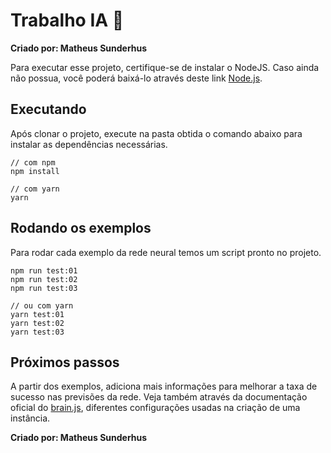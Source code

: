 # Trabalho IA 🤖

<b>Criado por: Matheus Sunderhus</b>

Para executar esse projeto, certifique-se de instalar o NodeJS. Caso ainda não possua, você poderá baixá-lo através deste link [Node.js](https://nodejs.org/en/).

## Executando
Após clonar o projeto, execute na pasta obtida o comando abaixo para instalar as dependências necessárias.
```
// com npm
npm install

// com yarn
yarn
```

## Rodando os exemplos
Para rodar cada exemplo da rede neural temos um script pronto no projeto.
```
npm run test:01 
npm run test:02
npm run test:03

// ou com yarn
yarn test:01
yarn test:02
yarn test:03  
```

## Próximos passos
A partir dos exemplos, adiciona mais informações para melhorar a taxa de sucesso nas previsões da rede. Veja também através da documentação oficial do [brain.js](https://brain.js.org/#/), diferentes configurações usadas na criação de uma instância.


<b>Criado por: Matheus Sunderhus</b>